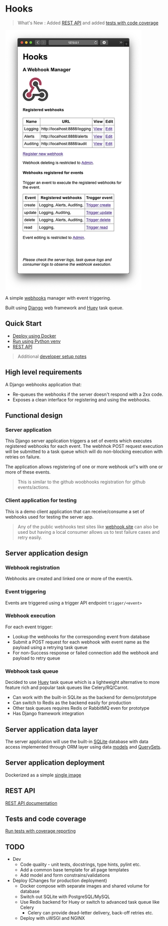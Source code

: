 # Hooks

> What's New : Added [REST API](docs/api.md) and added [tests with code coverage](docs/tests.md)

![Main web page](docs/screenshots/webhook-app.png)

A simple [webhooks](https://en.wikipedia.org/wiki/Webhook) manager with event  triggering.

Built using [Django](https://www.djangoproject.com) web framework and [Huey](https://huey.readthedocs.io/en/latest/)
task queue.

## Quick Start

- [Deploy using Docker](docs/docker.md)
- [Run using Python venv](docs/python-venv.md)
- [REST API](docs/api.md)

> Additional [developer setup notes](docs/developer-notes.md)

## High level requirements

A Django webhooks application that:
 - Re-queues the webhooks if the server doesn't respond with a 2xx code.
 - Exposes a clean interface for registering and using the webhooks.

## Functional design

### Server application

This Django server application triggers a set of events which executes registered webhooks for each event.
The webhhok POST request execution will be submitted to a task queue which will do non-blocking execution with
retries on failure.

The application allows registering of one or more webhook url's with one or more of these events.

> This is similar to the github woobhooks registration for github events/actions.

### Client application for testing

This is a demo client application that can receive/consume a set of webhooks used for testing the server app.

> Any of the public webhooks test sites like [webhook.site](https://webhook.site) can also be used but having a local
>consumer allows us to test failure cases and retry easily.

## Server application design

### Webhook registration

Webhooks are created and linked one or more of the event/s.

### Event triggering

Events are triggered using a trigger API endpoint `trigger/<event>`

### Webhook execution

For each event trigger:
 - Lookup the webhooks for the corresponding event from database
 - Submit a POST request for each webhook with event name as the payload using a retrying task queue
 - For non-Success response or failed connection add the webhook and payload to retry queue

### Webhook task queue

Decided to use [Huey](https://huey.readthedocs.io/en/latest/) task queue which is a lightweight alternative to more
feature rich and popular task queues like Celery/RQ/Carrot.

- Can work with the built-in SQLite as the backend for demo/prototype
- Can switch to Redis as the backend easily for production
- Other task queues requires Redis or RabbitMQ even for prototype
- Has Django framework integration

## Server application data layer

The server application will use the built-in [SQLite](https://www.sqlite.org/index.html) database with data access
implemented through ORM layer using data [models](https://docs.djangoproject.com/en/3.0/topics/db/models/) and
[QuerySets](https://docs.djangoproject.com/en/3.0/ref/models/querysets/#django.db.models.query.QuerySet).

## Server application deployment

Dockerized as a simple [single image](docker.md)

## REST API

[REST API documentation](docs/api.md)

## Tests and code coverage

[Run tests with coverage reporting](docs/tests.md)

## TODO

- Dev
  - Code quality - unit tests, docstrings, type hints, pylint etc.
  - Add a common base template for all page templates
  - Add model and form constrains/validations
- Deploy (Changes for production deployment)
  - Docker compose with separate images and shared volume for database
  - Switch out SQLite with PostgreSQL/MySQL
  - Use Redis backend for Huey or switch to advanced task queue like Celery
    - Celery can provide dead-letter delivery, back-off retries etc.
  - Deploy with uWSGI and NGINX
